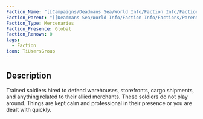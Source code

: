 ```yaml
---
Faction_Name: "[[Campaigns/Deadmans Sea/World Info/Faction Info/Factions/Major/Commerce Coalition/Guardians of Fortune]]"
Faction_Parent: "[[Deadmans Sea/World Info/Faction Info/Factions/Parent Factions/Commerce Coalition]]"
Faction_Type: Mercenaries
Faction_Presence: Global
Faction_Renown: 0
tags:
  - Faction
icon: TiUsersGroup
---
```

## Description
Trained soldiers hired to defend warehouses, storefronts, cargo shipments, and anything related to their allied merchants. These soldiers do not play around. Things are kept calm and professional in their presence or you are dealt with quickly.


